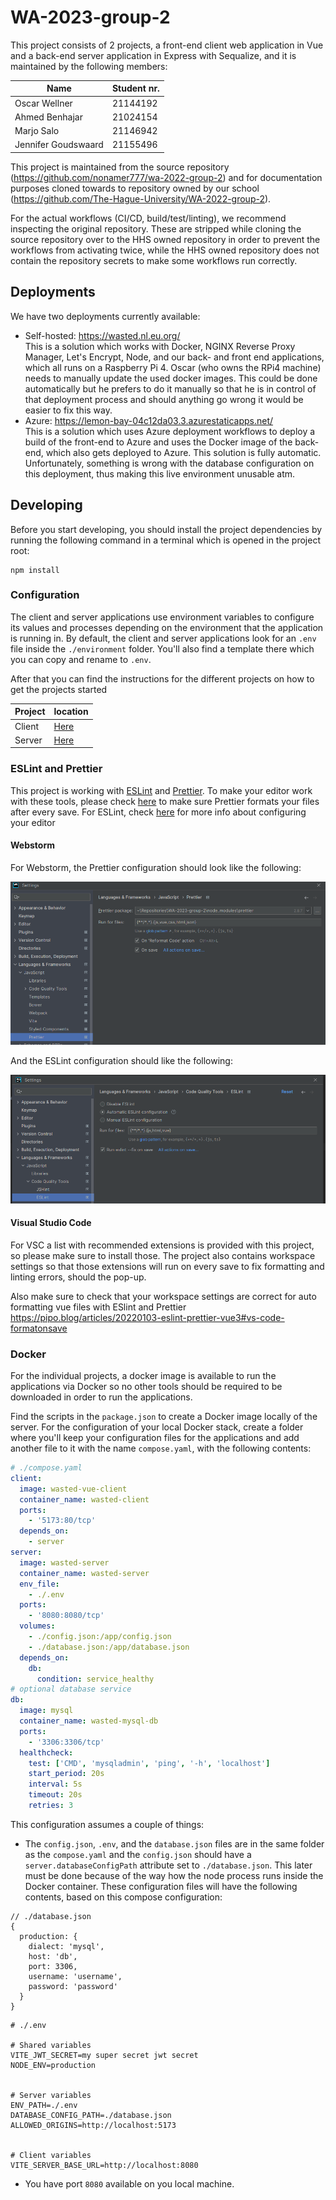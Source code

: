 # WA-2023-group-2

This project consists of 2 projects, a front-end client web application in Vue and a back-end server application in
Express with Sequalize, and it is maintained by the following members:

| Name                | Student nr. |
| ------------------- | ----------- |
| Oscar Wellner       | 21144192    |
| Ahmed Benhajar      | 21024154    |
| Marjo Salo          | 21146942    |
| Jennifer Goudswaard | 21155496    |

This project is maintained from the source repository (https://github.com/nonamer777/wa-2022-group-2)
and for documentation purposes cloned towards to repository owned by our school
(https://github.com/The-Hague-University/WA-2022-group-2).

For the actual workflows (CI/CD, build/test/linting), we recommend inspecting the original repository.
These are stripped while cloning the source repository over to the HHS owned repository in order to
prevent the workflows from activating twice, while the HHS owned repository does not contain the
repository secrets to make some workflows run correctly.

## Deployments

We have two deployments currently available:

- Self-hosted: https://wasted.nl.eu.org/  
  This is a solution which works with Docker, NGINX Reverse Proxy Manager, Let's Encrypt, Node, and our
  back- and front end applications, which all runs on a Raspberry Pi 4. Oscar (who owns the RPi4 machine)
  needs to manually update the used docker images. This could be done automatically but he prefers to
  do it manually so that he is in control of that deployment process and should anything go wrong it
  would be easier to fix this way.
- Azure: https://lemon-bay-04c12da03.3.azurestaticapps.net/  
  This is a solution which uses Azure deployment workflows to deploy a build of the front-end to Azure
  and uses the Docker image of the back-end, which also gets deployed to Azure. This solution is fully
  automatic.  
  Unfortunately, something is wrong with the database configuration on this deployment, thus making
  this live environment unusable atm.

## Developing

Before you start developing, you should install the project dependencies by running the following command in a terminal
which is opened in the project root:

```shell
npm install
```

### Configuration

The client and server applications use environment variables to
configure its values and processes depending on the environment that the application is running in.
By default, the client and server applications look for an `.env` file inside the `./environment`
folder. You'll also find a template there which you can copy and rename to `.env`.

After that you can find the instructions for the different projects on how to get the projects started

| Project | location                          |
| ------- | --------------------------------- |
| Client  | [Here](packages/client/README.md) |
| Server  | [Here](packages/server/README.md) |

### ESLint and Prettier

This project is working with [ESLint](https://eslint.org/) and [Prettier](https://prettier.io/).
To make your editor work with these tools, please check [here](https://prettier.io/docs/en/editors.html) to make sure
Prettier formats your files after every save. For ESLint, check
[here](https://eslint.org/docs/latest/use/integrations#editors) for more info about configuring your editor

#### Webstorm

For Webstorm, the Prettier configuration should look like the following:

![webstorm-prettier-config.png](documentation/images/webstorm-prettier-config.png)

And the ESLint configuration should like the following:

![webstorm-eslint-config.png](documentation/images/webstorm-eslint-config.png)

#### Visual Studio Code

For VSC a list with recommended extensions is provided with this project, so please make sure to install those.
The project also contains workspace settings so that those extensions will run on every save to fix formatting and linting
errors, should the pop-up.

Also make sure to check that your workspace settings are correct for auto formatting vue files with ESlint and Prettier
https://pipo.blog/articles/20220103-eslint-prettier-vue3#vs-code-formatonsave

### Docker

For the individual projects, a docker image is available to run the applications via Docker so no other tools should be
required to be downloaded in order to run the applications.

Find the scripts in the `package.json` to create a Docker image locally of the server. For the configuration of your
local Docker stack, create a folder where you'll keep your configuration files for the applications and add another
file to it with the name `compose.yaml`, with the following contents:

```yaml
# ./compose.yaml
client:
  image: wasted-vue-client
  container_name: wasted-client
  ports:
    - '5173:80/tcp'
  depends_on:
    - server
server:
  image: wasted-server
  container_name: wasted-server
  env_file:
    - ./.env
  ports:
    - '8080:8080/tcp'
  volumes:
    - ./config.json:/app/config.json
    - ./database.json:/app/database.json
  depends_on:
    db:
      condition: service_healthy
# optional database service
db:
  image: mysql
  container_name: wasted-mysql-db
  ports:
    - '3306:3306/tcp'
  healthcheck:
    test: ['CMD', 'mysqladmin', 'ping', '-h', 'localhost']
    start_period: 20s
    interval: 5s
    timeout: 20s
    retries: 3
```

This configuration assumes a couple of things:

- The `config.json`, `.env`, and the `database.json` files are in the same folder as the `compose.yaml` and the `config.json`
  should have a `server.databaseConfigPath` attribute set to `./database.json`. This later must be done because of the way
  how the node process runs inside the Docker container.
  These configuration files will have the following contents, based on this compose configuration:

```json5
// ./database.json
{
  production: {
    dialect: 'mysql',
    host: 'db',
    port: 3306,
    username: 'username',
    password: 'password'
  }
}
```

```
# ./.env

# Shared variables
VITE_JWT_SECRET=my super secret jwt secret
NODE_ENV=production


# Server variables
ENV_PATH=./.env
DATABASE_CONFIG_PATH=./database.json
ALLOWED_ORIGINS=http://localhost:5173


# Client variables
VITE_SERVER_BASE_URL=http://localhost:8080
```

- You have port `8080` available on you local machine.

